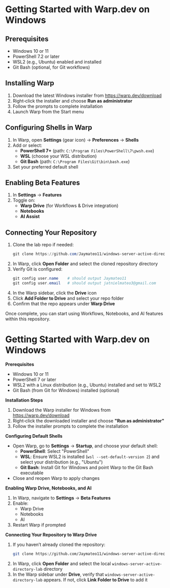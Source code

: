 # Getting Started with Warp.dev on Windows

## Prerequisites
- Windows 10 or 11  
- PowerShell 7.2 or later  
- WSL2 (e.g., Ubuntu) enabled and installed  
- Git Bash (optional, for Git workflows)

## Installing Warp
1. Download the latest Windows installer from https://warp.dev/download  
2. Right‑click the installer and choose **Run as administrator**  
3. Follow the prompts to complete installation  
4. Launch Warp from the Start menu

## Configuring Shells in Warp
1. In Warp, open **Settings** (gear icon) → **Preferences** → **Shells**  
2. Add or select:
   - **PowerShell 7+** (path: `C:\Program Files\PowerShell\7\pwsh.exe`)
   - **WSL** (choose your WSL distribution)
   - **Git Bash** (path: `C:\Program Files\Git\bin\bash.exe`)
3. Set your preferred default shell

## Enabling Beta Features
1. In **Settings** → **Features**  
2. Toggle on:
   - **Warp Drive** (for Workflows & Drive integration)
   - **Notebooks**
   - **AI Assist**

## Connecting Your Repository
1. Clone the lab repo if needed:
   ```powershell
   git clone https://github.com/Jaymateo11/windows-server-active-directory-lab.git
   ```
2. In Warp, click **Open Folder** and select the cloned repository directory  
3. Verify Git is configured:
   ```powershell
   git config user.name    # should output Jaymateo11
   git config user.email   # should output jatnielmateo3@gmail.com
   ```
4. In the Warp sidebar, click the **Drive** icon  
5. Click **Add Folder to Drive** and select your repo folder  
6. Confirm that the repo appears under **Warp Drive**

Once complete, you can start using Workflows, Notebooks, and AI features within this repository.

# Getting Started with Warp.dev on Windows

**Prerequisites**
- Windows 10 or 11
- PowerShell 7 or later
- WSL2 with a Linux distribution (e.g., Ubuntu) installed and set to WSL2
- Git Bash (from Git for Windows) installed (optional)

**Installation Steps**
1. Download the Warp installer for Windows from https://warp.dev/download
2. Right‑click the downloaded installer and choose **"Run as administrator"**
3. Follow the installer prompts to complete the installation

**Configuring Default Shells**
- Open Warp, go to **Settings** → **Startup**, and choose your default shell:
  - **PowerShell**: Select "PowerShell"
  - **WSL**: Ensure WSL2 is installed (`wsl --set-default-version 2`) and select your distribution (e.g., "Ubuntu")
  - **Git Bash**: Install Git for Windows and point Warp to the Git Bash executable
- Close and reopen Warp to apply changes

**Enabling Warp Drive, Notebooks, and AI**
1. In Warp, navigate to **Settings** → **Beta Features**
2. Enable:
   - Warp Drive
   - Notebooks
   - AI
3. Restart Warp if prompted

**Connecting Your Repository to Warp Drive**
1. If you haven’t already cloned the repository:
   ```bash
   git clone https://github.com/Jaymateo11/windows-server-active-directory-lab.git
   ```
2. In Warp, click **Open Folder** and select the local `windows-server-active-directory-lab` directory
3. In the Warp sidebar under **Drive**, verify that `windows-server-active-directory-lab` appears. If not, click **Link Folder to Drive** to add it

